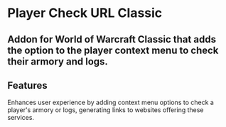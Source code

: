 # Player Check URL Classic

## Addon for World of Warcraft Classic that adds the option to the player context menu to check their armory and logs.

## Features
Enhances user experience by adding context menu options to check a player's armory or logs, generating links to websites offering these services.

